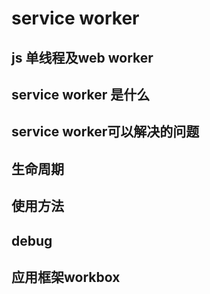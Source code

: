 
# service worker 

## js 单线程及web worker


## service worker 是什么

## service worker可以解决的问题

## 生命周期


## 使用方法


## debug

## 应用框架workbox
